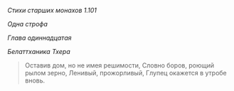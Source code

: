 *Стихи старших монахов 1\.101*

*Одна строфа*

*Глава одиннадцатая*

*Белаттханика Тхера*

> Оставив дом, но не имея решимости,
> Словно боров, роющий рылом зерно,
> Ленивый, прожорливый,
> Глупец окажется в утробе вновь\.